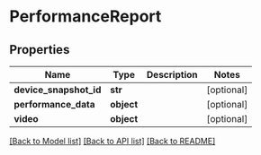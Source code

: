 # PerformanceReport

## Properties
Name | Type | Description | Notes
------------ | ------------- | ------------- | -------------
**device_snapshot_id** | **str** |  | [optional] 
**performance_data** | **object** |  | [optional] 
**video** | **object** |  | [optional] 

[[Back to Model list]](../README.md#documentation-for-models) [[Back to API list]](../README.md#documentation-for-api-endpoints) [[Back to README]](../README.md)

